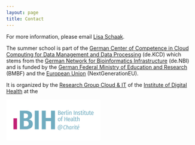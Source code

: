 ```yaml
---
layout: page
title: Contact
---
```


For more information, please email [Lisa Schaak](mailto:lisa.schaak@bih-charite.de).

The summer school is part of the [German Center of Competence in Cloud Computing for Data Management and Data Processing](https://datenkompetenz.cloud/) (de.KCD) which stems from the [German Network for Bioinformatics Infrastructure](https://www.denbi.de/about) (de.NBI) and is funded by the [German Federal Ministry of Education and Research](https://www.bildung-forschung.digital/digitalezukunft/de/wissen/Datenkompetenzen/datenkompetenzzentren_f%C3%BCr_die_wissenschaft_ordner/projekte_dkz/dekcd/dekcd.html) (BMBF) and the [European Union](https://next-generation-eu.europa.eu/index_de#make-it-digital) (NextGenerationEU).

It is organized by the [Research Group Cloud & IT](https://www.hidih.org/research/health-data) of the [Institute of Digital Health](https://www.bihealth.org/en/notices/eils-lab-bih-digital-health-center) at the

<img alt="BIH Berlin Institute of Health @ Charité " width="50%" height="50%" src="images/BIH_Logo_at-Charite_kurz_quer_rgb.png">




